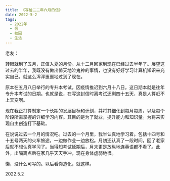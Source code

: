 ```yaml
---
title: 《写给二二年六月的信》
date: 2022-5-2
tags:
  - 2022年
  - 信
  - 校园
  - 生活
---
```


老友：

转眼就到了五月，正值入夏的月份。从十二月回家到现在已经过去半年了。展望这过去的半年，我既没有做出惊天地泣鬼神的事情，也没有好好学习计算机知识来充实自己。就这么浑浑噩噩地过到了现在。

原本在五月八日举行的专升本考试，因疫情推迟到六月十八日。这日期本就是往年专升本考试的日期。也就是说，在写这封信时离考试还剩四十五天，真是人算赶不上天变啊。

现在我正打算制定一个长期的发展目标和计划，并将其细化到每月每周，以及每个阶段所需掌握的详细学习内容。其目的是为了就业，提升能力和知识量。为将来实现自主创造打下基础。

在说说过去一个月的情况吧。过去的一个月里，我半认真地学习着。包括十四号和十五号两天的火车旅途，一边做作业一边放松。月初还认真了一段时间，回了老家后就不想认真学习了。当得知考试延期后，月末更是放纵地连英语都不看了。此外，出隔离点后在家几乎天天手冲，现在身体虚弱地很。

懒，没什么可写的。以后看你造化，就这样。

2022.5.2
